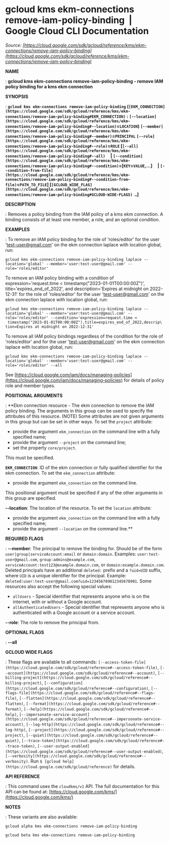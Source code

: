 # gcloud kms ekm-connections remove-iam-policy-binding  |  Google Cloud CLI Documentation

*Source: [https://cloud.google.com/sdk/gcloud/reference/kms/ekm-connections/remove-iam-policy-binding](https://cloud.google.com/sdk/gcloud/reference/kms/ekm-connections/remove-iam-policy-binding)*

**NAME**

: **gcloud kms ekm-connections remove-iam-policy-binding - remove IAM policy binding for a kms ekm connection**

**SYNOPSIS**

: **`gcloud kms ekm-connections remove-iam-policy-binding` (`[EKM_CONNECTION](https://cloud.google.com/sdk/gcloud/reference/kms/ekm-connections/remove-iam-policy-binding#EKM_CONNECTION)` : `[--location](https://cloud.google.com/sdk/gcloud/reference/kms/ekm-connections/remove-iam-policy-binding#--location)`=`LOCATION`) `[--member](https://cloud.google.com/sdk/gcloud/reference/kms/ekm-connections/remove-iam-policy-binding#--member)`=`PRINCIPAL` `[--role](https://cloud.google.com/sdk/gcloud/reference/kms/ekm-connections/remove-iam-policy-binding#--role)`=`ROLE` [`[--all](https://cloud.google.com/sdk/gcloud/reference/kms/ekm-connections/remove-iam-policy-binding#--all)`     | `[--condition](https://cloud.google.com/sdk/gcloud/reference/kms/ekm-connections/remove-iam-policy-binding#--condition)`=[`KEY`=`VALUE`,…]     | `[--condition-from-file](https://cloud.google.com/sdk/gcloud/reference/kms/ekm-connections/remove-iam-policy-binding#--condition-from-file)`=`PATH_TO_FILE`] [`[GCLOUD_WIDE_FLAG](https://cloud.google.com/sdk/gcloud/reference/kms/ekm-connections/remove-iam-policy-binding#GCLOUD-WIDE-FLAGS) …`]**

**DESCRIPTION**

: Removes a policy binding from the IAM policy of a kms ekm connection. A binding
consists of at least one member, a role, and an optional condition.

**EXAMPLES**

: To remove an IAM policy binding for the role of 'roles/editor' for the user
'test-user@gmail.com' on the ekm connection laplace with location global, run:

```
gcloud kms ekm-connections remove-iam-policy-binding laplace --location='global' --member='user:test-user@gmail.com' --role='roles/editor'
```

To remove an IAM policy binding with a condition of expression='request.time
< timestamp("2023-01-01T00:00:00Z")', title='expires_end_of_2022', and
description='Expires at midnight on 2022-12-31' for the role of 'roles/editor'
for the user 'test-user@gmail.com' on the ekm connection laplace with location
global, run:

```
gcloud kms ekm-connections remove-iam-policy-binding laplace --location='global' --member='user:test-user@gmail.com' --role='roles/editor' --condition='expression=request.time <
 timestamp("2023-01-01T00:00:00Z"),title=expires_end_of_2022,descrip\
tion=Expires at midnight on 2022-12-31'
```

To remove all IAM policy bindings regardless of the condition for the role of
'roles/editor' and for the user 'test-user@gmail.com' on the ekm connection
laplace with location global, run:

```
gcloud kms ekm-connections remove-iam-policy-binding laplace --location='global' --member='user:test-user@gmail.com' --role='roles/editor' --all
```

See [https://cloud.google.com/iam/docs/managing-policies](https://cloud.google.com/iam/docs/managing-policies)
for details of policy role and member types.

**POSITIONAL ARGUMENTS**

: **Ekm connection resource - The ekm connection to remove the IAM policy binding.
The arguments in this group can be used to specify the attributes of this
resource. (NOTE) Some attributes are not given arguments in this group but can
be set in other ways.
To set the `project` attribute:

- provide the argument `ekm_connection` on the command line with a
fully specified name;
- provide the argument `--project` on the command line;
- set the property `core/project`.

This must be specified.

**`EKM_CONNECTION`**:
ID of the ekm connection or fully qualified identifier for the ekm connection.
To set the `ekm_connection` attribute:

- provide the argument `ekm_connection` on the command line.

This positional argument must be specified if any of the other arguments in this
group are specified.

**--location**:
The location of the resource.
To set the `location` attribute:

- provide the argument `ekm_connection` on the command line with a
fully specified name;
- provide the argument `--location` on the command line.**

**REQUIRED FLAGS**

: **--member**:
The principal to remove the binding for. Should be of the form
`user|group|serviceAccount:email` or `domain:domain`.
Examples: `user:test-user@gmail.com`,
`group:admins@example.com`,
`serviceAccount:test123@example.domain.com`, or
`domain:example.domain.com`.
Deleted principals have an additional `deleted:` prefix and a
`?uid=UID` suffix, where ``UID`` is
a unique identifier for the principal. Example:
`deleted:user:test-user@gmail.com?uid=123456789012345678901`.
Some resources also accept the following special values:

- `allUsers` - Special identifier that represents anyone who is on the
internet, with or without a Google account.
- `allAuthenticatedUsers` - Special identifier that represents anyone
who is authenticated with a Google account or a service account.

**--role**:
The role to remove the principal from.

**OPTIONAL FLAGS**

: **--all**

**GCLOUD WIDE FLAGS**

: These flags are available to all commands: `[--access-token-file](https://cloud.google.com/sdk/gcloud/reference#--access-token-file)`,
`[--account](https://cloud.google.com/sdk/gcloud/reference#--account)`, `[--billing-project](https://cloud.google.com/sdk/gcloud/reference#--billing-project)`,
`[--configuration](https://cloud.google.com/sdk/gcloud/reference#--configuration)`,
`[--flags-file](https://cloud.google.com/sdk/gcloud/reference#--flags-file)`,
`[--flatten](https://cloud.google.com/sdk/gcloud/reference#--flatten)`, `[--format](https://cloud.google.com/sdk/gcloud/reference#--format)`, `[--help](https://cloud.google.com/sdk/gcloud/reference#--help)`, `[--impersonate-service-account](https://cloud.google.com/sdk/gcloud/reference#--impersonate-service-account)`,
`[--log-http](https://cloud.google.com/sdk/gcloud/reference#--log-http)`,
`[--project](https://cloud.google.com/sdk/gcloud/reference#--project)`, `[--quiet](https://cloud.google.com/sdk/gcloud/reference#--quiet)`, `[--trace-token](https://cloud.google.com/sdk/gcloud/reference#--trace-token)`, `[--user-output-enabled](https://cloud.google.com/sdk/gcloud/reference#--user-output-enabled)`,
`[--verbosity](https://cloud.google.com/sdk/gcloud/reference#--verbosity)`.
Run `$ [gcloud help](https://cloud.google.com/sdk/gcloud/reference)` for details.

**API REFERENCE**

: This command uses the `cloudkms/v1` API. The full documentation for
this API can be found at: [https://cloud.google.com/kms/](https://cloud.google.com/kms/)

**NOTES**

: These variants are also available:

```
gcloud alpha kms ekm-connections remove-iam-policy-binding
```

```
gcloud beta kms ekm-connections remove-iam-policy-binding
```